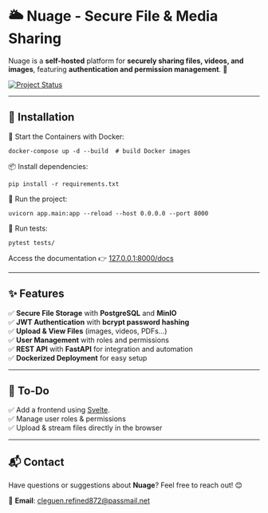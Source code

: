 # 🌥️ Nuage - Secure File & Media Sharing

Nuage is a **self-hosted** platform for **securely sharing files, videos, and images**, featuring **authentication and permission management**. 🚀

[![Project Status](https://img.shields.io/badge/status-in%20development-orange?style=for-the-badge)](https://github.com/CorentinLeGuen/nuage/tags)

---
## 📜 **Installation**
🐳 Start the Containers with Docker:
```shell
docker-compose up -d --build  # build Docker images
```

📦 Install dependencies:
```shell
pip install -r requirements.txt
```

🚀 Run the project:
```shell
uvicorn app.main:app --reload --host 0.0.0.0 --port 8000
```

🧪 Run tests:
```shell
pytest tests/
```

Access the documentation 👉 [127.0.0.1:8000/docs](http://127.0.0.1:8000/docs)

---
## ✨ **Features**
✅ **Secure File Storage** with **PostgreSQL** and **MinIO**  
✅ **JWT Authentication** with **bcrypt password hashing**  
✅ **Upload & View Files** (images, videos, PDFs...)  
✅ **User Management** with roles and permissions  
✅ **REST API** with **FastAPI** for integration and automation  
✅ **Dockerized Deployment** for easy setup  

---
## 🎯 **To-Do**
✅ Add a frontend using [Svelte](https://svelte.dev/).  
✅ Manage user roles & permissions  
✅ Upload & stream files directly in the browser  

---
## 📬 Contact

Have questions or suggestions about **Nuage**? Feel free to reach out! 😊

📧 **Email**: [cleguen.refined872@passmail.net](mailto:cleguen.refined872@passmail.net)  


